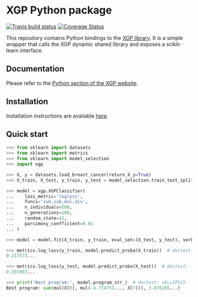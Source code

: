 # XGP Python package

[![Travis build status](https://travis-ci.org/MaxHalford/xgp-python.svg?branch=master)](https://travis-ci.org/MaxHalford/xgp-python)
[![Coverage Status](https://coveralls.io/repos/github/MaxHalford/xgp-python/badge.svg?branch=master)](https://coveralls.io/github/MaxHalford/xgp-python?branch=master)

This repository contains Python bindings to the [XGP library](https://github.com/MaxHalford/xgp). It is a simple wrapper that calls the XGP dynamic shared library and exposes a scikit-learn interface.

## Documentation

Please refer to the [Python section of the XGP website](https://maxhalford.github.io/xgp/python/).

## Installation

Installation instructions are available [here](https://maxhalford.github.io/xgp/cli/#installation).

## Quick start

```python
>>> from sklearn import datasets
>>> from sklearn import metrics
>>> from sklearn import model_selection
>>> import xgp

>>> X, y = datasets.load_breast_cancer(return_X_y=True)
>>> X_train, X_test, y_train, y_test = model_selection.train_test_split(X, y, random_state=42)

>>> model = xgp.XGPClassifier(
...    loss_metric='logloss',
...    funcs='sum,sub,mul,div',
...    n_individuals=500,
...    n_generations=100,
...    random_state=42,
...    parsimony_coefficient=0.01
... )

>>> model = model.fit(X_train, y_train, eval_set=(X_test, y_test), verbose=True)

>>> metrics.log_loss(y_train, model.predict_proba(X_train))  # doctest: +ELLIPSIS
0.217573...

>>> metrics.log_loss(y_test, model.predict_proba(X_test))  # doctest: +ELLIPSIS
0.191963...

>>> print('Best program:', model.program_str_)  # doctest: +ELLIPSIS
Best program: sum(mul(X[0], mul(-4.774751..., X[7])), 3.876205...)

```


